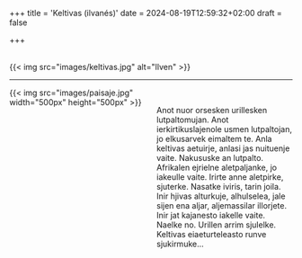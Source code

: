 +++
title = 'Keltivas (ilvanés)'
date = 2024-08-19T12:59:32+02:00
draft = false

+++

<br/>
{{< img src="images/keltivas.jpg" alt="Ilven" >}}

--------------------------------------

<div style="display: flex; align-items: flex-start;">
  <div style="flex: 1; margin-right: 20px;">
    {{< img src="images/paisaje.jpg" width="500px" height="500px" >}}
  </div>
  <div style="flex: 1;">
<br/>

Anot nuor orsesken urillesken lutpaltomujan. Anot ierkirtikuslajenole usmen lutpaltojan, jo elkusarvek eimaltem te. Anla keltivas aetuirje, anlasi jas nuituenje vaite.
Nakususke an lutpalto. <br/>
Afrikalen ejrielne aletpaljanke, jo iakeulle vaite. Irirte anne aletpirke, sjuterke. Nasatke iviris, tarin joila. Inir hjivas  alturkuje, alhulselea, jale sijen ena aljar, aljemassilar illorjete. Inir jat kajanesto iakelle vaite. Naelke no. Urillen arrim sjulelke. Keltivas eiaeturteleasto runve sjukirmuke...

</div>